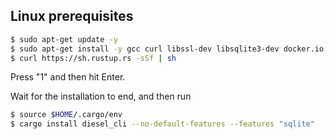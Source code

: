 ## Linux prerequisites

```bash
$ sudo apt-get update -y
$ sudo apt-get install -y gcc curl libssl-dev libsqlite3-dev docker.io
$ curl https://sh.rustup.rs -sSf | sh
```
Press "1" and then hit Enter.

Wait for the installation to end, and then run
```bash
$ source $HOME/.cargo/env
$ cargo install diesel_cli --no-default-features --features "sqlite"
```
